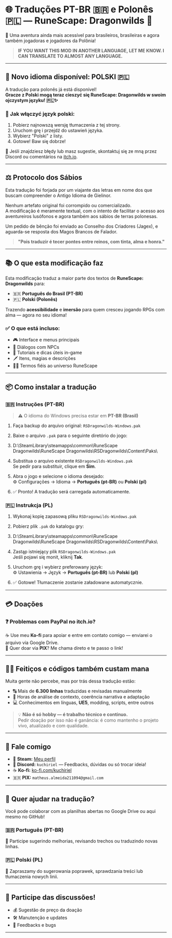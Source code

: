 # 🌐 Traduções PT-BR 🇧🇷 e Polonês 🇵🇱 — RuneScape: Dragonwilds 🐉

🌟 Uma aventura ainda mais acessível para brasileiros, brasileiras e agora também jogadoras e jogadores da Polônia!

> **IF YOU WANT THIS MOD IN ANOTHER LANGUAGE, LET ME KNOW. I CAN TRANSLATE TO ALMOST ANY LANGUAGE.**

---

## 🧭 Novo idioma disponível: POLSKI 🇵🇱

A tradução para polonês já está disponível!  
**Gracze z Polski mogą teraz cieszyć się RuneScape: Dragonwilds w swoim ojczystym języku! 🇵🇱✨**

### 📌 Jak włączyć język polski:
1. Pobierz najnowszą wersję tłumaczenia z tej strony.
2. Uruchom grę i przejdź do ustawień języka.
3. Wybierz "Polski" z listy.
4. Gotowe! Baw się dobrze!

💬 Jeśli znajdziesz błędy lub masz sugestie, skontaktuj się ze mną przez Discord ou comentários na [itch.io](https://kuchiriel.itch.io).

---

## ⚖️ Protocolo dos Sábios

Esta tradução foi forjada por um viajante das letras em nome dos que buscam compreender o Antigo Idioma de Gielinor.

Nenhum artefato original foi corrompido ou comercializado.  
A modificação é meramente textual, com o intento de facilitar o acesso aos aventureiros lusófonos e agora também aos sábios de terras polonesas.

Um pedido de bênção foi enviado ao Conselho dos Criadores (Jagex), e aguarda-se resposta dos Magos Brancos de Falador.

> **"Pois traduzir é tecer pontes entre reinos, com tinta, alma e honra."**

---

## 📚 O que esta modificação faz

Esta modificação traduz a maior parte dos textos de **RuneScape: Dragonwilds** para:

- 🇧🇷 **Português do Brasil (PT-BR)**
- 🇵🇱 **Polski (Polonês)**

Trazendo **acessibilidade** e **imersão** para quem cresceu jogando RPGs com alma — agora no seu idioma!

### ✅ O que está incluso:
- 🎮 Interface e menus principais  
- 📖 Diálogos com NPCs  
- 📘 Tutoriais e dicas úteis in-game  
- 🗡️ Itens, magias e descrições  
- 🧙‍♂️ Termos fiéis ao universo RuneScape  

---

## 📦 Como instalar a tradução

### 🇧🇷 Instruções (PT-BR)

> ⚠️ O idioma do Windows precisa estar em **PT-BR (Brasil)**

1. Faça backup do arquivo original: `RSDragonwilds-Windows.pak`
2. Baixe o arquivo `.pak` para o seguinte diretório do jogo:
3. D:\SteamLibrary\steamapps\common\RuneScape Dragonwilds\RuneScape Dragonwilds\RSDragonwilds\Content\Paks\


4. Substitua o arquivo existente `RSDragonwilds-Windows.pak`  
   Se pedir para substituir, clique em **Sim**.
5. Abra o jogo e selecione o idioma desejado:  
   ⚙️ Configurações → Idioma → **Português (pt-BR)** ou **Polski (pl)**
6. ✅ Pronto! A tradução será carregada automaticamente.

### 🇵🇱 Instrukcja (PL)

1. Wykonaj kopię zapasową pliku `RSDragonwilds-Windows.pak`
2. Pobierz plik `.pak` do katalogu gry:
3. D:\SteamLibrary\steamapps\common\RuneScape Dragonwilds\RuneScape Dragonwilds\RSDragonwilds\Content\Paks\

   
3. Zastąp istniejący plik `RSDragonwilds-Windows.pak`  
   Jeśli pojawi się monit, kliknij **Tak**.
4. Uruchom grę i wybierz preferowany język:  
   ⚙️ Ustawienia → Język → **Português (pt-BR)** lub **Polski (pl)**
5. ✅ Gotowe! Tłumaczenie zostanie załadowane automatycznie.

---

## 💳 Doações

### ❓ Problemas com PayPal no itch.io?

☕ Use meu **Ko-fi** para apoiar e entre em contato comigo — enviarei o arquivo via Google Drive.  
📲 Quer doar via **PIX**? Me chama direto e te passo o link!

---

## 🧙‍♂️ Feitiços e códigos também custam mana

Muita gente não percebe, mas por trás dessa tradução estão:

- 🔠 Mais de **6.300 linhas** traduzidas e revisadas manualmente  
- 🧠 Horas de análise de contexto, coerência narrativa e adaptação  
- 💻 Conhecimentos em línguas, **UE5**, modding, scripts, entre outros

> 💡 **Não é só hobby — é trabalho técnico e contínuo.**  
> Pedir doação por isso não é ganância: é como mantenho o projeto vivo, atualizado e com qualidade.

---

## 💬 Fale comigo

- 🔗 **Steam:** [Meu perfil](https://steamcommunity.com/profiles/76561198080398415/)
- 💬 **Discord:** `kuchiriel` — Feedbacks, dúvidas ou só trocar ideia!
- ☕ **Ko-fi:** [ko-fi.com/kuchiriel](https://ko-fi.com/kuchiriel)
- 🇧🇷 **PIX:** `matheus.almeida211094@gmail.com`

---

## 🧩 Quer ajudar na tradução?

Você pode colaborar com as planilhas abertas no Google Drive ou aqui mesmo no GitHub!

### 🇧🇷 Português (PT-BR)
📄 Participe sugerindo melhorias, revisando trechos ou traduzindo novas linhas.

### 🇵🇱 Polski (PL)
📄 Zapraszamy do sugerowania poprawek, sprawdzania treści lub tłumaczenia nowych linii.

---

## 📢 Participe das discussões!

- 💰 Sugestão de preço da doação  
- 🛠️ Manutenção e updates  
- 💬 Feedbacks e bugs  

---


